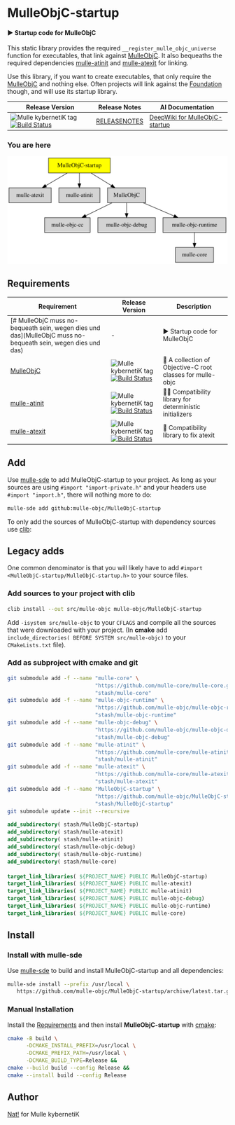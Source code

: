 # MulleObjC-startup

#### ▶️  Startup code for MulleObjC

This static library provides the required `__register_mulle_objc_universe`
function for executables, that link against
[MulleObjC](//github.com/mulle-objc/MulleObjC).
It also bequeaths the required dependencies
[mulle-atinit](//github.com/mulle-core/mulle-atinit) and
[mulle-atexit](//github.com/mulle-core/mulle-atexit) for linking.

Use this library, if you want to create executables, that only
require the [MulleObjC](//github.com/mulle-objc/MulleObjC)
and nothing else. Often projects will link against the
[Foundation](//github.com/MulleFoundation/Foundation) though, and will use
its startup library.



| Release Version                                       | Release Notes  | AI Documentation
|-------------------------------------------------------|----------------|---------------
| ![Mulle kybernetiK tag](https://img.shields.io/github/tag/mulle-objc/MulleObjC-startup.svg) [![Build Status](https://github.com/mulle-objc/MulleObjC-startup/workflows/CI/badge.svg)](//github.com/mulle-objc/MulleObjC-startup/actions) | [RELEASENOTES](RELEASENOTES.md) | [DeepWiki for MulleObjC-startup](https://deepwiki.com/mulle-objc/MulleObjC-startup)






### You are here

![Overview](overview.dot.svg)



## Requirements

|   Requirement         | Release Version  | Description
|-----------------------|------------------|---------------
| [# MulleObjC muss no-bequeath sein, wegen dies und das](MulleObjC muss no-bequeath sein, wegen dies und das) | - | ▶️  Startup code for MulleObjC
| [MulleObjC](https://github.com/mulle-objc/MulleObjC) | ![Mulle kybernetiK tag](https://img.shields.io/github/tag/mulle-objc/MulleObjC.svg) [![Build Status](https://github.com/mulle-objc/MulleObjC/workflows/CI/badge.svg?branch=release)](https://github.com/mulle-objc/MulleObjC/actions/workflows/mulle-sde-ci.yml) | 💎 A collection of Objective-C root classes for mulle-objc
| [mulle-atinit](https://github.com/mulle-core/mulle-atinit) | ![Mulle kybernetiK tag](https://img.shields.io/github/tag/mulle-core/mulle-atinit.svg) [![Build Status](https://github.com/mulle-core/mulle-atinit/workflows/CI/badge.svg?branch=release)](https://github.com/mulle-core/mulle-atinit/actions/workflows/mulle-sde-ci.yml) | 🤱🏼 Compatibility library for deterministic initializers
| [mulle-atexit](https://github.com/mulle-core/mulle-atexit) | ![Mulle kybernetiK tag](https://img.shields.io/github/tag/mulle-core/mulle-atexit.svg) [![Build Status](https://github.com/mulle-core/mulle-atexit/workflows/CI/badge.svg?branch=release)](https://github.com/mulle-core/mulle-atexit/actions/workflows/mulle-sde-ci.yml) | 👼 Compatibility library to fix atexit


## Add

Use [mulle-sde](//github.com/mulle-sde) to add MulleObjC-startup to your project.
As long as your sources are using `#import "import-private.h"` and your headers use `#import "import.h"`, there will nothing more to do:

``` sh
mulle-sde add github:mulle-objc/MulleObjC-startup
```

To only add the sources of MulleObjC-startup with dependency
sources use [clib](https://github.com/clibs/clib):

## Legacy adds

One common denominator is that you will likely have to add
`#import <MulleObjC-startup/MulleObjC-startup.h>` to your source files.


### Add sources to your project with clib

``` sh
clib install --out src/mulle-objc mulle-objc/MulleObjC-startup
```

Add `-isystem src/mulle-objc` to your `CFLAGS` and compile all the
sources that were downloaded with your project. (In **cmake** add
`include_directories( BEFORE SYSTEM src/mulle-objc)` to your `CMakeLists.txt`
file).







### Add as subproject with cmake and git

``` bash
git submodule add -f --name "mulle-core" \
                            "https://github.com/mulle-core/mulle-core.git" \
                            "stash/mulle-core"
git submodule add -f --name "mulle-objc-runtime" \
                            "https://github.com/mulle-objc/mulle-objc-runtime.git" \
                            "stash/mulle-objc-runtime"
git submodule add -f --name "mulle-objc-debug" \
                            "https://github.com/mulle-objc/mulle-objc-debug.git" \
                            "stash/mulle-objc-debug"
git submodule add -f --name "mulle-atinit" \
                            "https://github.com/mulle-core/mulle-atinit.git" \
                            "stash/mulle-atinit"
git submodule add -f --name "mulle-atexit" \
                            "https://github.com/mulle-core/mulle-atexit.git" \
                            "stash/mulle-atexit"
git submodule add -f --name "MulleObjC-startup" \
                            "https://github.com/mulle-objc/MulleObjC-startup" \
                            "stash/MulleObjC-startup"
git submodule update --init --recursive
```

``` cmake
add_subdirectory( stash/MulleObjC-startup)
add_subdirectory( stash/mulle-atexit)
add_subdirectory( stash/mulle-atinit)
add_subdirectory( stash/mulle-objc-debug)
add_subdirectory( stash/mulle-objc-runtime)
add_subdirectory( stash/mulle-core)

target_link_libraries( ${PROJECT_NAME} PUBLIC MulleObjC-startup)
target_link_libraries( ${PROJECT_NAME} PUBLIC mulle-atexit)
target_link_libraries( ${PROJECT_NAME} PUBLIC mulle-atinit)
target_link_libraries( ${PROJECT_NAME} PUBLIC mulle-objc-debug)
target_link_libraries( ${PROJECT_NAME} PUBLIC mulle-objc-runtime)
target_link_libraries( ${PROJECT_NAME} PUBLIC mulle-core)
```


## Install

### Install with mulle-sde

Use [mulle-sde](//github.com/mulle-sde) to build and install MulleObjC-startup and all dependencies:

``` sh
mulle-sde install --prefix /usr/local \
   https://github.com/mulle-objc/MulleObjC-startup/archive/latest.tar.gz
```

### Manual Installation

Install the [Requirements](#Requirements) and then
install **MulleObjC-startup** with [cmake](https://cmake.org):

``` sh
cmake -B build \
      -DCMAKE_INSTALL_PREFIX=/usr/local \
      -DCMAKE_PREFIX_PATH=/usr/local \
      -DCMAKE_BUILD_TYPE=Release &&
cmake --build build --config Release &&
cmake --install build --config Release
```


## Author

[Nat!](https://mulle-kybernetik.com/weblog) for Mulle kybernetiK  



